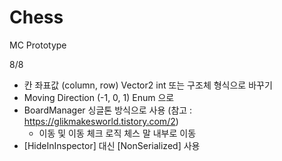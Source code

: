 # Chess
MC Prototype

8/8
- 칸 좌표값 (column, row) Vector2 int 또는 구조체 형식으로 바꾸기
- Moving Direction (-1, 0, 1) Enum 으로
- BoardManager 싱글톤 방식으로 사용 (참고 : https://glikmakesworld.tistory.com/2)
    - 이동 및 이동 체크 로직 체스 말 내부로 이동
- [HideInInspector] 대신 [NonSerialized] 사용